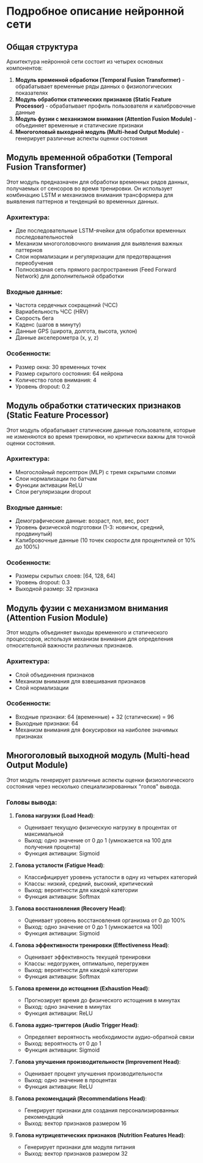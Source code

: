 # Подробное описание нейронной сети

## Общая структура

Архитектура нейронной сети состоит из четырех основных компонентов:

1. **Модуль временной обработки (Temporal Fusion Transformer)** - обрабатывает временные ряды данных о физиологических показателях
2. **Модуль обработки статических признаков (Static Feature Processor)** - обрабатывает профиль пользователя и калибровочные данные
3. **Модуль фузии с механизмом внимания (Attention Fusion Module)** - объединяет временные и статические признаки
4. **Многоголовый выходной модуль (Multi-head Output Module)** - генерирует различные аспекты оценки состояния

## Модуль временной обработки (Temporal Fusion Transformer)

Этот модуль предназначен для обработки временных рядов данных, получаемых от сенсоров во время тренировки. Он использует комбинацию LSTM и механизмов внимания трансформера для выявления паттернов и тенденций во временных данных.

### Архитектура:
- Две последовательные LSTM-ячейки для обработки временных последовательностей
- Механизм многоголовочного внимания для выявления важных паттернов
- Слои нормализации и регуляризации для предотвращения переобучения
- Полносвязная сеть прямого распространения (Feed Forward Network) для дополнительной обработки

### Входные данные:
- Частота сердечных сокращений (ЧСС)
- Вариабельность ЧСС (HRV)
- Скорость бега
- Каденс (шагов в минуту)
- Данные GPS (широта, долгота, высота, уклон)
- Данные акселерометра (x, y, z)

### Особенности:
- Размер окна: 30 временных точек
- Размер скрытого состояния: 64 нейрона
- Количество голов внимания: 4
- Уровень dropout: 0.2

## Модуль обработки статических признаков (Static Feature Processor)

Этот модуль обрабатывает статические данные пользователя, которые не изменяются во время тренировки, но критически важны для точной оценки состояния.

### Архитектура:
- Многослойный персептрон (MLP) с тремя скрытыми слоями
- Слои нормализации по батчам
- Функции активации ReLU
- Слои регуляризации dropout

### Входные данные:
- Демографические данные: возраст, пол, вес, рост
- Уровень физической подготовки (1-3: новичок, средний, продвинутый)
- Калибровочные данные (10 точек скорости для процентилей от 10% до 100%)

### Особенности:
- Размеры скрытых слоев: [64, 128, 64]
- Уровень dropout: 0.3
- Выходной размер: 32 признака

## Модуль фузии с механизмом внимания (Attention Fusion Module)

Этот модуль объединяет выходы временного и статического процессоров, используя механизм внимания для определения относительной важности различных признаков.

### Архитектура:
- Слой объединения признаков
- Механизм внимания для взвешивания признаков
- Слой нормализации

### Особенности:
- Входные признаки: 64 (временные) + 32 (статические) = 96
- Выходные признаки: 64
- Механизм внимания для фокусировки на наиболее значимых признаках

## Многоголовый выходной модуль (Multi-head Output Module)

Этот модуль генерирует различные аспекты оценки физиологического состояния через несколько специализированных "голов" вывода.

### Головы вывода:

1. **Голова нагрузки (Load Head)**:
   - Оценивает текущую физическую нагрузку в процентах от максимальной
   - Выход: одно значение от 0 до 1 (умножается на 100 для получения процента)
   - Функция активации: Sigmoid

2. **Голова усталости (Fatigue Head)**:
   - Классифицирует уровень усталости в одну из четырех категорий
   - Классы: низкий, средний, высокий, критический
   - Выход: вероятности для каждой категории
   - Функция активации: Softmax

3. **Голова восстановления (Recovery Head)**:
   - Оценивает уровень восстановления организма от 0 до 100%
   - Выход: одно значение от 0 до 1 (умножается на 100)
   - Функция активации: Sigmoid

4. **Голова эффективности тренировки (Effectiveness Head)**:
   - Оценивает эффективность текущей тренировки
   - Классы: недогружен, оптимально, перегружен
   - Выход: вероятности для каждой категории
   - Функция активации: Softmax

5. **Голова времени до истощения (Exhaustion Head)**:
   - Прогнозирует время до физического истощения в минутах
   - Выход: одно значение в минутах
   - Функция активации: ReLU

6. **Голова аудио-триггеров (Audio Trigger Head)**:
   - Определяет вероятность необходимости аудио-обратной связи
   - Выход: вероятность от 0 до 1
   - Функция активации: Sigmoid

7. **Голова улучшения производительности (Improvement Head)**:
   - Оценивает процент улучшения производительности
   - Выход: одно значение в процентах
   - Функция активации: ReLU

8. **Голова рекомендаций (Recommendations Head)**:
   - Генерирует признаки для создания персонализированных рекомендаций
   - Выход: вектор признаков размером 16

9. **Голова нутрицевтических признаков (Nutrition Features Head)**:
   - Генерирует признаки для модуля питания
   - Выход: вектор признаков размером 32